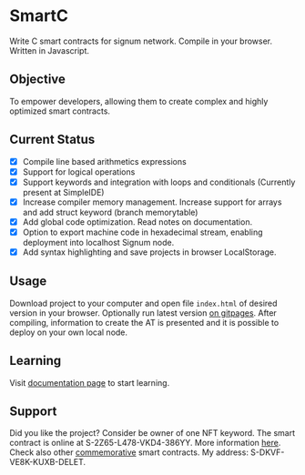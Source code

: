 # SmartC
Write C smart contracts for signum network. Compile in your browser. Written in Javascript.

## Objective
To empower developers, allowing them to create complex and highly optimized smart contracts.

## Current Status
- [x] Compile line based arithmetics expressions 
- [x] Support for logical operations
- [X] Support keywords and integration with loops and conditionals (Currently present at SimpleIDE)
- [X] Increase compiler memory management. Increase support for arrays and add struct keyword (branch memorytable)
- [X] Add global code optimization. Read notes on documentation.
- [X] Option to export machine code in hexadecimal stream, enabling deployment into localhost Signum node.
- [X] Add syntax highlighting and save projects in browser LocalStorage.

## Usage
Download project to your computer and open file `index.html` of desired version in your browser. Optionally run latest version [on gitpages](https://deleterium.github.io/SmartC/v0.2/index.html). After compiling, information to create the AT is presented and it is possible to deploy on your own local node.

## Learning
Visit [documentation page](./docs/) to start learning.

## Support
Did you like the project? Consider be owner of one NFT keyword. The smart contract is online at S-2Z65-L478-VKD4-386YY. More information [here](https://deleterium.info/NFT/). Check also other [commemorative](./commemorative/) smart contracts. My address: S-DKVF-VE8K-KUXB-DELET.
